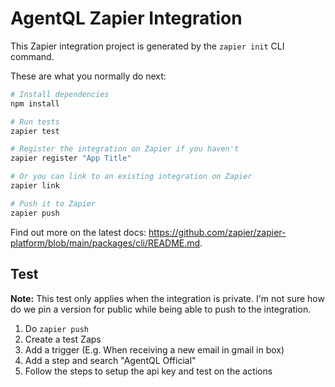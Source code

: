 # AgentQL Zapier Integration

This Zapier integration project is generated by the `zapier init` CLI command.

These are what you normally do next:

```bash
# Install dependencies
npm install

# Run tests
zapier test

# Register the integration on Zapier if you haven't
zapier register "App Title"

# Or you can link to an existing integration on Zapier
zapier link

# Push it to Zapier
zapier push
```

Find out more on the latest docs: https://github.com/zapier/zapier-platform/blob/main/packages/cli/README.md.

## Test

**Note:**
This test only applies when the integration is private. I'm not sure how do we pin a version for public while being able to push to the integration.

1. Do `zapier push`
2. Create a test Zaps
3. Add a trigger (E.g. When receiving a new email in gmail in box)
4. Add a step and search "AgentQL Official"
5. Follow the steps to setup the api key and test on the actions
